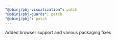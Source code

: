 ```yaml
---
"@pbinj/pbj-visualization": patch
"@pbinj/pbj-guards": patch
"@pbinj/pbj": patch
---
```


Added browser support and various packaging fixes
